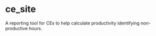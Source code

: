 # ce_site
A reporting tool for CEs to help calculate productivity identifying non-productive hours. 
